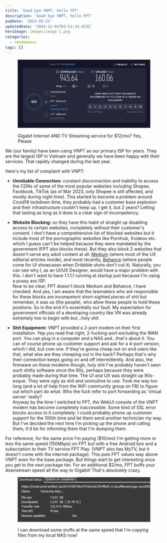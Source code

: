 ```yaml
---
title: 'Good bye VNPT, hello FPT'
description: 'Good bye VNPT, hello FPT'
pubDate: '2023-03-21'
updatedDate: '2024-12-01T03:51:14.423Z'
heroImage: images/image-1.png
categories:
  - randomness
tags: []
---
```


<figure>

![](images/image-1.png)

<figcaption>

Gigabit Internet AND TV Streaming service for $12/mo? Yes, Please

</figcaption>

</figure>

We (our family) have been using VNPT as our primary ISP for years. They are the largest ISP in Vietnam and generally we have been happy with their services. That rapidly changed during the last year.

Here's my list of complaint with VNPT:

- **Unreliable Connection:** constant disconnection and inability to access the CDNs of some of the most popular websites including Shopee, Facebook, TikTok (as of Mar 2023, only Shopee is still affected, and mostly during night time). This started to become a problem around Covid19 lockdown time, they probably had a customer base explosion and their infrastructure couldn't keep up. I get it, but 2 years? Letting that lasting as long as it does is a clear sign of incompetency.

- **Website Blocking:** so they have this habit of straight up disabling access to certain websites, completely without their customer's consent. I don't have a comprehensive list of blocked websites but it include most of the pornographic websites like Pornhub, Xvideos etc. which I guess can't be helped because they were mandated by the government (FPT also blocks these). But they also block 2 websites that doesn't serve any adult content at all: [Medium](https://medium.com) (where most of the UX editorial articles reside), and most recently, [Behance](https://www.behance.net) (where people come for UI showcases when Dribbble shots don't cut it). Naturally, you can see why I, as an UI/UX Designer, would have a major problem with this. I don't want to have 1.1.1.1 running at startup just because I'm using a pussy ass ISP.  
    Now to be clear, FPT doesn't block Medium and Behance, I have checked. And yes, I am aware that the lawmakers who are responsible for these blocks are incompetent short-sighted pieces of shit but remember, it was us (the people), who allow these people to hold these positions. So in the end it's essentially our fault. My expectation for government officials of a developing country like VN was already extremely low to begin with but...holy shit.

- **Shit Equipment:** VNPT provided a 2-port modem on their first installation. Yep you read that right, 2-fucking-port excluding the WAN port. You can plug in a computer and a NAS and...that's about it. You can of course phone up customer support and ask for a 4-port version, which I did, but com one. If they're gonna cheap out on end users like that, what else are they cheaping out in the back? Perhaps that's why their connection keeps going on and off intermittently. And also, the firmware on these modems though, holy shit I've probably haven't seen such shitty software since the 90s, perhaps because they were probably made during that time. The UI _and_ UX was straight up 90s-esque. They were ugly as shit and unintuitive to use. Took me way too long (and a lot of help from the WiFi community group on FB) to figure out which part do what. Who the fuck refer to port forwarding as 'virtual server' really?  
    Anyway by the time I switched to FPT, the WebUI console of the VNPT modem has become completely inaccessible. Some kind of SSL error blocks access to it completely. I could probably phone up customer support for the 100th time and let them send another technician my way. But I've decided the next time I'm picking up the phone and calling them, it'd be for informing them that I'm dumping them.

For reference, for the same price I'm paying ($10/mo) I'm getting more or less the same speed (150Mbps) on FPT _but_ with a free Android box and a subscription to their TV service FPT Play. (VNPT also has MyTV, but it doesn't come with the internet package). This puts FPT values way above VNPT even for the base package. But things start to get interesting once you get to the next package tier. For an additional $2/mo, FPT buffs your downstream speed all the way to Gigabit! That's absolutely crazy.

<figure>

![](images/image-2.png)

<figcaption>

I can download some stuffs at the same speed that I'm copying files from my local NAS now!

</figcaption>

</figure>
